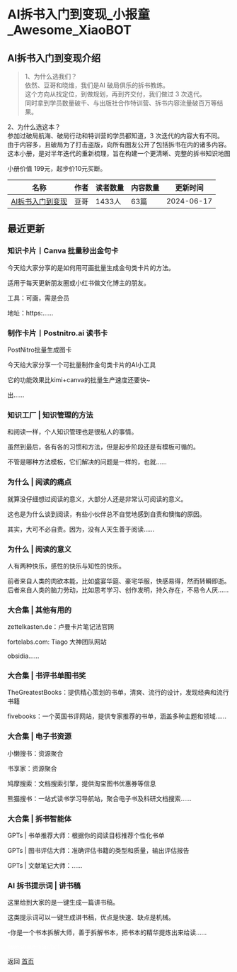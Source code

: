 # AI拆书入门到变现_小报童_Awesome_XiaoBOT

## AI拆书入门到变现介绍
> 1、为什么选我们？    
依然、豆哥和晓维，我们是AI 破局俱乐的拆书教练。    
这个方向从找定位，到做规划，再到齐交付，我们做过 3 次迭代。    
同时拿到学员数量破千、与出版社合作特训营、拆书内容流量破百万等结果。    
    
2、为什么选这本？    
参加过破局航海、破局行动和特训营的学员都知道，3 次迭代的内容大有不同。    
由于内容多，且破局为了打击盗版，向所有圈友公开了包括拆书在内的诸多内容。    
这本小册，是对半年迭代的重新梳理，旨在构建一个更清晰、完整的拆书知识地图    
    
小册价值 199元，起步价10元买断。  
  


|名称|作者|读者数量|内容数量|更新时间|
|---|---|---|---|---|
|[AI拆书入门到变现](https://xiaobot.net/p/doumo2?refer=0b133df9-27dc-423b-8101-639049001c13)|豆哥|1433人|63篇|2024-06-17|

## 最近更新
### 知识卡片丨Canva 批量秒出金句卡

今天给大家分享的是如何用可画批量生成金句类卡片的方法。

适用于每天更新朋友圈或小红书做文化博主的朋友。

工具：可画，需是会员

地址：https:......

### 制作卡片丨Postnitro.ai 读书卡

PostNitro批量生成图卡

今天给大家分享一个可批量制作金句类卡片的AI小工具

它的功能效果比kimi+canva的批量生产速度还要快~

出......

### 知识工厂 | 知识管理的方法

和阅读一样，个人知识管理也是很私人的事情。

虽然到最后，各有各的习惯和方法，但是起步阶段还是有模板可循的。

不管是哪种方法模板，它们解决的问题是一样的，也就......

### 为什么 | 阅读的痛点

就算没仔细想过阅读的意义，大部分人还是非常认可阅读的意义。

这也是为什么谈到阅读，有些小伙伴总不自觉地感到自责和懊悔的原因。

其实，大可不必自责。因为，没有人天生善于阅读......

### 为什么 | 阅读的意义

人有两种快乐，感性的快乐与知性的快乐。​

前者来自人类的肉欲本能，比如盛宴华筵、豪宅华服，快感易得，然而转瞬即逝。后者来自人类的脑力劳动，比如思考学习、创作发明，持久存在，不易令人厌......

### 大合集 | 其他有用的

zettelkasten.de：卢曼卡片笔记法官网

fortelabs.com: Tiago 大神团队网站

obsidia......

### 大合集 | 书评书单图书奖

TheGreatestBooks：提供精心策划的书单，清爽、流行的设计，发现经典和流行书籍

fivebooks：一个英国书评网站，提供专家推荐的书单，涵盖多种主题和领域......

### 大合集 | 电子书资源

小懒搜书：资源聚合

书享家：资源聚合

鸠摩搜索：文档搜索引擎，提供淘宝图书优惠券等信息

熊猫搜书：一站式读书学习导航站，聚合电子书及科研文档搜索......

### 大合集 | 拆书智能体

GPTs | 书单推荐大师：根据你的阅读目标推荐个性化书单

GPTs | 图书评估大师：准确评估书籍的类型和质量，输出评估报告

GPTs | 文献笔记大师：......

### AI 拆书提示词 | 讲书稿

这里给到大家的是一键生成一篇讲书稿。

这类提示词可以一键生成讲书稿，优点是快速、缺点是机械。

-你是一个书本拆解大师，善于拆解书本，把书本的精华提炼出来给读......


<a href="https://github.com/Reno9527/awesome-xiaobot" style="color: white; text-decoration: none;">awesome-xiaobot</a>

返回 [首页](../README.md)
